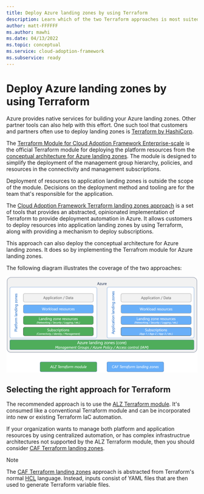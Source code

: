 ```yaml
---
title: Deploy Azure landing zones by using Terraform
description: Learn which of the two Terraform approaches is most suited to your scenario when you're deploying Azure landing zones.
author: matt-FFFFFF
ms.author: mawhi
ms.date: 04/13/2022
ms.topic: conceptual
ms.service: cloud-adoption-framework
ms.subservice: ready
---
```


# Deploy Azure landing zones by using Terraform

Azure provides native services for building your Azure landing zones.
Other partner tools can also help with this effort.
One such tool that customers and partners often use to deploy landing zones is [Terraform by HashiCorp][terraform].

The [Terraform Module for Cloud Adoption Framework Enterprise-scale][alz-tf-mod] is the official Terraform module for deploying the platform resources from the [conceptual architecture for Azure landing zones][alz-conceptual-arch]. The module is designed to simplify the deployment of the management group hierarchy, policies, and resources in the connectivity and management subscriptions.

Deployment of resources to application landing zones is outside the scope of the module. Decisions on the deployment method and tooling are for the team that's responsible for the application.

The [Cloud Adoption Framework Terraform landing zones approach][caf-terraform-landingzones] is a set of tools that provides an abstracted, opinionated implementation of Terraform to provide deployment automation in Azure. It allows customers to deploy resources into application landing zones by using Terraform, along with providing a mechanism to deploy subscriptions.

This approach can also deploy the conceptual architecture for Azure landing zones. It does so by implementing the Terrafrom module for Azure landing zones.

The following diagram illustrates the coverage of the two approaches:

![Diagram that compares Terraform modules.](media/tf-module-compare.png)

## Selecting the right approach for Terraform

The recommended approach is to use the [ALZ Terraform module][alz-tf-mod]. It's consumed like a conventional Terraform module and can be incorporated into new or existing Terraform IaC automation.

If your organization wants to manage both platform and application resources by using centralized automation, or has complex infrastructrue architectures not supported by the ALZ Terraform module, then you should consider [CAF Terraform landing zones][caf-terraform-landingzones].

> [!NOTE]
> The [CAF Terraform landing zones][caf-terraform-landingzones] approach is abstracted from Terraform's normal [HCL][terraform_language_syntax] language. Instead, inputs consist of YAML files that are then used to generate Terraform variable files.

<!-- Common links -->

[terraform]: https://www.terraform.io/ "Terraform by HashiCorp"
[alz-tf-mod]: terraform-module.md "Azure landing zones terraform module"
[alz-conceptual-arch]: index.md
[azurerm-terraform-provider]: https://registry.terraform.io/providers/hashicorp/azurerm/latest/docs
[caf-terraform-landingzones]: terraform-landing-zone.md "CAF terraform landingzones"
[terraform_language_syntax]: https://www.terraform.io/language/syntax/configuration
